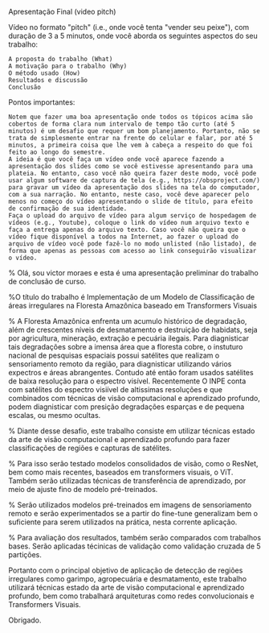 Apresentação Final (video pitch)

Vídeo no formato "pitch" (i.e., onde você tenta "vender seu peixe"), com duração de 3 a 5 minutos, onde você aborda os seguintes aspectos do seu trabalho:

    A proposta do trabalho (What)
    A motivação para o trabalho (Why)
    O método usado (How)
    Resultados e discussão
    Conclusão

Pontos importantes:

    Notem que fazer uma boa apresentação onde todos os tópicos acima são cobertos de forma clara num intervalo de tempo tão curto (até 5 minutos) é um desafio que requer um bom planejamento. Portanto, não se trata de simplesmente entrar na frente do celular e falar, por até 5 minutos, a primeira coisa que lhe vem à cabeça a respeito do que foi feito ao longo do semestre.
    A ideia é que você faça um vídeo onde você aparece fazendo a apresentação dos slides como se você estivesse apresentando para uma plateia. No entanto, caso você não queira fazer deste modo, você pode usar algum software de captura de tela (e.g., https://obsproject.com/) para gravar um vídeo da apresentação dos slides na tela do computador, com a sua narração. No entanto, neste caso, você deve aparecer pelo menos no começo do vídeo apresentando o slide de título, para efeito de confirmação de sua identidade.
    Faça o upload do arquivo de vídeo para algum serviço de hospedagem de vídeos (e.g., Youtube), coloque o link do vídeo num arquivo texto e faça a entrega apenas do arquivo texto. Caso você não queira que o vídeo fique disponível a todos na Internet, ao fazer o upload do arquivo de vídeo você pode fazê-lo no modo unlisted (não listado), de forma que apenas as pessoas com acesso ao link conseguirão visualizar o vídeo.




% Olá, sou victor moraes e esta é uma apresentação preliminar do trabalho de conclusão de curso.

%O título do trabalho é Implementação de um Modelo de Classificação de áreas irregulares na Floresta Amazônica baseado em Transformers Visuais

% A Floresta Amazônica enfrenta um acumulo histórico de degradação, além de crescentes níveis de desmatamento e destruição de habidats, seja por agricultura, mineração, extração e pecuária ilegais. Para diagnisticar tais degradações sobre a imensa área que a floresta cobre, o instuturo nacional de pesquisas espaciais possui satélites que realizam o sensoriamento remoto da região, para diagnisticar utilizando vários expectros e áreas abrangentes. Contudo até então foram usados satélites de baixa resolução para o espectro visível. Recentemente O INPE conta com satélites do espectro visiível de altissimas resoluções e que combinados com técnicas de visão computacional e aprendizado profundo, podem diagnisticar com presição degradações esparças e de pequena escalas, ou mesmo ocultas.

% Diante desse desafio, este trabalho consiste em utilizar técnicas estado da arte de visão computacional e aprendizado profundo para fazer classificações de regiões e capturas de satélites.

% Para isso serão testado modelos consolidados de visão, como o ResNet, bem como mais recentes, baseados em transformers visuais, o ViT. Também serão utilizadas técnicas de transferência de aprendizado, por meio de ajuste fino de modelo pré-treinados.

% Serão utilizados modelos pré-treinados em imagens de sensoriamento remoto e serão experimentados se a partir do fine-tune generalizam bem o suficiente para serem utilizados na prática, nesta corrente aplicação. 

% Para avaliação dos resultados, também serão comparados com trabalhos bases. Serão aplicadas técinicas de validação como validação cruzada de 5 partições.

Portanto com o principal objetivo de aplicação de detecção de regiões irregulares como garimpo, agropecuária e desmatamento, este trabalho utilizará técnicas estado da arte de visão computacional e aprendizado profundo, bem como trabalhará arquiteturas como redes convolucionais e Transformers Visuais. 

Obrigado.







